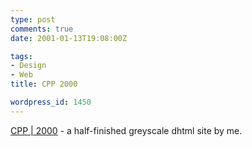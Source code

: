 ```yaml
---
type: post
comments: true
date: 2001-01-13T19:08:00Z

tags:
- Design
- Web
title: CPP 2000

wordpress_id: 1450
---
```


[CPP | 2000](http://www.cpp2000.co.uk) - a half-finished greyscale dhtml site by me. 
